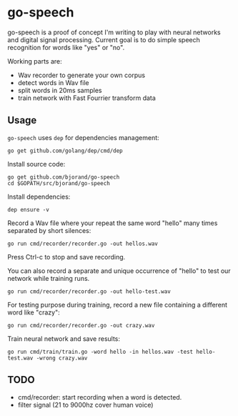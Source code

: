 # go-speech

go-speech is a proof of concept I'm writing to play with neural networks and digital signal processing.
Current goal is to do simple speech recognition for words like "yes" or "no".

Working parts are:
 - Wav recorder to generate your own corpus
 - detect words in Wav file
 - split words in 20ms samples
 - train network with Fast Fourrier transform data

## Usage

`go-speech` uses `dep` for dependencies management:
```
go get github.com/golang/dep/cmd/dep
```
Install source code:
```
go get github.com/bjorand/go-speech
cd $GOPATH/src/bjorand/go-speech
```

Install dependencies:
```
dep ensure -v
```

Record a Wav file where your repeat the same word "hello" many times separated by short silences:
```
go run cmd/recorder/recorder.go -out hellos.wav
```
Press Ctrl-c to stop and save recording.

You can also record a separate and unique occurrence of "hello" to test our network while training runs.

```
go run cmd/recorder/recorder.go -out hello-test.wav
```

For testing purpose during training, record a new file containing a different word like "crazy":

```
go run cmd/recorder/recorder.go -out crazy.wav
```

Train neural network and save results:
```
go run cmd/train/train.go -word hello -in hellos.wav -test hello-test.wav -wrong crazy.wav
```

## TODO

- cmd/recorder: start recording when a word is detected.
- filter signal (21 to 9000hz cover human voice)
